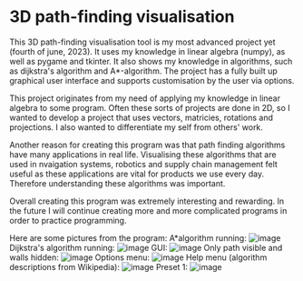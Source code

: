 # 3D path-finding visualisation
This 3D path-finding visualisation tool is my most advanced project yet (fourth of june, 2023). It uses my knowledge in linear algebra (numpy), as well as pygame and tkinter. It also shows my knowledge in algorithms, such as dijkstra's algorithm and A*-algorithm. The project has a fully built up graphical user interface and supports customisation by the user via options.

This project originates from my need of applying my knowledge in linear algebra to some program. Often these sorts of projects are done in 2D, so I wanted to develop a project that uses vectors, matricies, rotations and projections. I also wanted to differentiate my self from others' work.

Another reason for creating this program was that path finding algorithms have many applications in real life. Visualising these algorithms that are used in nvaigation systems, robotics and supply chain management felt useful as these applications are vital for products we use every day. Therefore understanding these algorithms was important.

Overall creating this program was extremely interesting and rewarding. In the future I will continue creating more and more complicated programs in order to practice programming.

Here are some pictures from the program:
A*algorithm running:
![image](https://github.com/naapeli/Python_projects/assets/130310206/1fe0512c-5113-4253-b317-46ed77702e39)
Dijkstra's algorithm running:
![image](https://github.com/naapeli/Python_projects/assets/130310206/6e679345-b8f8-4ff5-815c-7ae765b21696)
GUI:
![image](https://github.com/naapeli/Python_projects/assets/130310206/984240a9-40ae-4ec3-b99f-cf91e7f90454)
Only path visible and walls hidden:
![image](https://github.com/naapeli/Python_projects/assets/130310206/786daca0-91ea-43b5-a889-1632f87c524c)
Options menu:
![image](https://github.com/naapeli/Python_projects/assets/130310206/9feab184-2cff-40fb-b7b5-1d8235d31e63)
Help menu (algorithm descriptions from Wikipedia):
![image](https://github.com/naapeli/Python_projects/assets/130310206/6e693d78-ee28-424c-a07b-3b9719f62f6f)
Preset 1:
![image](https://github.com/naapeli/Python_projects/assets/130310206/30f7d03c-60ca-40a5-bf8a-9d763e312e82)
